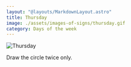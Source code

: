 ```yaml
---
layout: "@layouts/MarkdownLayout.astro"
title: Thursday
image: ./assets/images-of-signs/thursday.gif
category: Days of the week
---
```


![Thursday](@signs/thursday.gif)

Draw the circle twice only.
